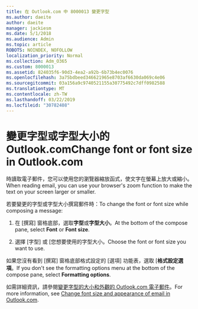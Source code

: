 ```yaml
---
title: 在 Outlook.com 中 8000013 變更字型
ms.author: daeite
author: daeite
manager: jackiesm
ms.date: 5/1/2018
ms.audience: Admin
ms.topic: article
ROBOTS: NOINDEX, NOFOLLOW
localization_priority: Normal
ms.collection: Adm_O365
ms.custom: 8000013
ms.assetid: 824035f6-90d3-4ea2-a92b-6b73b4ec0076
ms.openlocfilehash: 3a75bdbeed346621965e8703af6630da069c4e06
ms.sourcegitcommit: 03a156a9c9740521155a30775492c7dff0982588
ms.translationtype: MT
ms.contentlocale: zh-TW
ms.lasthandoff: 03/22/2019
ms.locfileid: "30782408"
---
```

# <a name="change-font-or-font-size-in-outlookcom"></a><span data-ttu-id="f0c63-102">變更字型或字型大小的 Outlook.com</span><span class="sxs-lookup"><span data-stu-id="f0c63-102">Change font or font size in Outlook.com</span></span>

<span data-ttu-id="f0c63-103">時讀取電子郵件，您可以使用您的瀏覽器縮放函式，使文字在螢幕上放大或縮小。</span><span class="sxs-lookup"><span data-stu-id="f0c63-103">When reading email, you can use your browser's zoom function to make the text on your screen larger or smaller.</span></span>
  
<span data-ttu-id="f0c63-104">若要變更的字型或字型大小撰寫郵件時：</span><span class="sxs-lookup"><span data-stu-id="f0c63-104">To change the font or font size while composing a message:</span></span>
  
1. <span data-ttu-id="f0c63-105">在 [撰寫] 窗格底部，選取**字型**或**字型大小**。</span><span class="sxs-lookup"><span data-stu-id="f0c63-105">At the bottom of the compose pane, select **Font** or **Font size**.</span></span>
    
2. <span data-ttu-id="f0c63-106">選擇 [字型] 或 [您想要使用的字型大小。</span><span class="sxs-lookup"><span data-stu-id="f0c63-106">Choose the font or font size you want to use.</span></span>
    
<span data-ttu-id="f0c63-107">如果您沒有看到 [撰寫] 窗格底部格式設定的 [選項] 功能表，選取 [**格式設定選項**。</span><span class="sxs-lookup"><span data-stu-id="f0c63-107">If you don't see the formatting options menu at the bottom of the compose pane, select **Formatting options**.</span></span>
  
<span data-ttu-id="f0c63-108">如需詳細資訊，請參閱[變更字型的大小和外觀的 Outlook.com 電子郵件](https://go.microsoft.com/fwlink/p/?linkid=873130)。</span><span class="sxs-lookup"><span data-stu-id="f0c63-108">For more information, see [Change font size and appearance of email in Outlook.com](https://go.microsoft.com/fwlink/p/?linkid=873130).</span></span>
  

